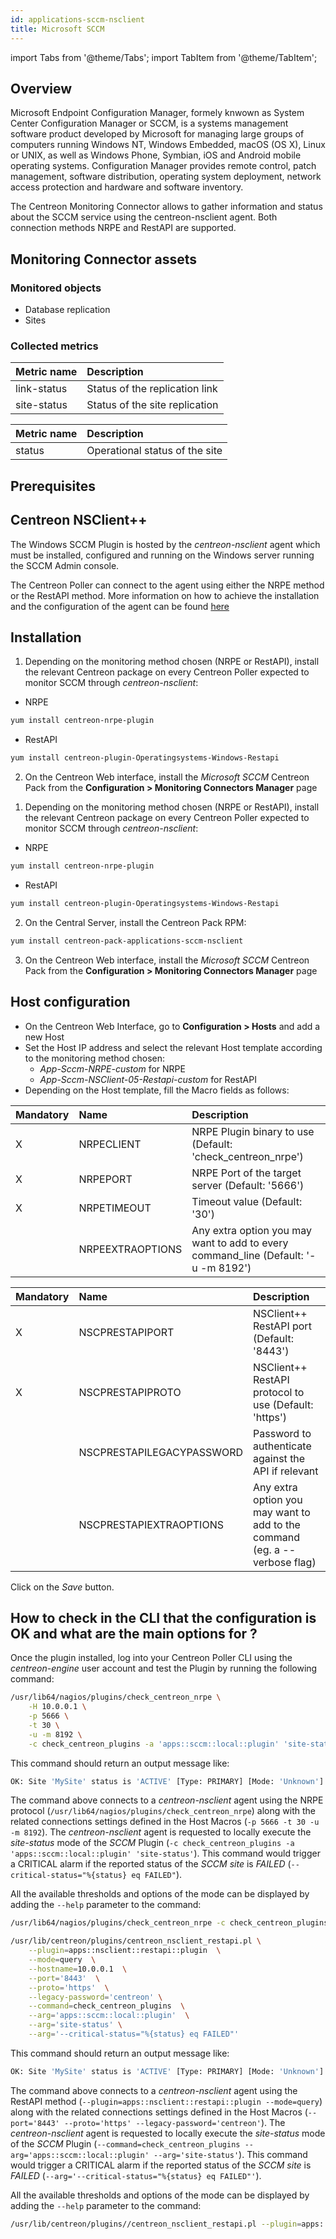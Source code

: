 ```yaml
---
id: applications-sccm-nsclient
title: Microsoft SCCM
---
```

import Tabs from '@theme/Tabs';
import TabItem from '@theme/TabItem';


## Overview

Microsoft Endpoint Configuration Manager, formely knwown as System Center Configuration 
Manager or SCCM, is a systems management software product developed by Microsoft for 
managing large groups of computers running Windows NT, Windows Embedded, macOS (OS X), 
Linux or UNIX, as well as Windows Phone, Symbian, iOS and Android mobile operating systems. 
Configuration Manager provides remote control, patch management, software distribution, 
operating system deployment, network access protection and hardware and software inventory.

The Centreon Monitoring Connector allows to gather information and status about the SCCM 
service using the centreon-nsclient agent. Both connection methods NRPE and RestAPI 
are supported.

## Monitoring Connector assets

### Monitored objects

* Database replication
* Sites 

### Collected metrics

<Tabs groupId="sync">
<TabItem value="database-replication-status" label="database-replication-status">

| Metric name              | Description                    |
| :----------------------- | :----------------------------- |
| link-status              | Status of the replication link |
| site-status              | Status of the site replication |

</TabItem>
<TabItem value="site-status" label="site-status">

| Metric name                 | Description                    |
| :-------------------------- | :----------------------------- |
| status                      | Operational status of the site |

</TabItem>
</Tabs>

## Prerequisites 

## Centreon NSClient++

The Windows SCCM Plugin is hosted by the *centreon-nsclient* agent which must be 
installed, configured and running on the Windows server running the SCCM Admin console. 

The Centreon Poller can connect to the agent using either the NRPE method or the 
RestAPI method. More information on how to achieve the installation and the configuration 
of the agent can be found [here](../getting-started/how-to-guides/centreon-nsclient-tutorial.md)

## Installation

<Tabs groupId="sync">
<TabItem value="Online License" label="Online License">

1. Depending on the monitoring method chosen (NRPE or RestAPI), install the relevant Centreon package on every Centreon
Poller expected to monitor SCCM through *centreon-nsclient*:

* NRPE

```bash
yum install centreon-nrpe-plugin
```

* RestAPI

```bash
yum install centreon-plugin-Operatingsystems-Windows-Restapi
```

2. On the Centreon Web interface, install the *Microsoft SCCM* Centreon Pack from the **Configuration > Monitoring Connectors Manager** page

</TabItem>
<TabItem value="Offline License" label="Offline License">

1. Depending on the monitoring method chosen (NRPE or RestAPI), install the relevant Centreon package on every Centreon
Poller expected to monitor SCCM through *centreon-nsclient*:

* NRPE

```bash
yum install centreon-nrpe-plugin
```

* RestAPI

```bash
yum install centreon-plugin-Operatingsystems-Windows-Restapi
```

2. On the Central Server, install the Centreon Pack RPM:

```bash
yum install centreon-pack-applications-sccm-nsclient
```

3. On the Centreon Web interface, install the *Microsoft SCCM* Centreon Pack from the **Configuration > Monitoring Connectors Manager** page

</TabItem>
</Tabs>

## Host configuration 

* On the Centreon Web Interface, go to **Configuration > Hosts** and add a new Host
* Set the Host IP address and select the relevant Host template according to the monitoring method chosen:
    * *App-Sccm-NRPE-custom* for NRPE
    * *App-Sccm-NSClient-05-Restapi-custom* for RestAPI
* Depending on the Host template, fill the Macro fields as follows:

<Tabs groupId="sync">
<TabItem value="App-Sccm-NRPE-custom" label="App-Sccm-NRPE-custom">

| Mandatory | Name             | Description                                                                         |
|:----------|:-----------------|:------------------------------------------------------------------------------------|
| X         | NRPECLIENT       | NRPE Plugin binary to use (Default: 'check_centreon_nrpe')                          |
| X         | NRPEPORT         | NRPE Port of the target server (Default: '5666')                                    |
| X         | NRPETIMEOUT      | Timeout value (Default: '30')                                                       |
|           | NRPEEXTRAOPTIONS | Any extra option you may want to add to every command\_line (Default: '-u -m 8192') |

</TabItem>
<TabItem value="App-Sccm-NSClient-05-Restapi-custom" label="App-Sccm-NSClient-05-Restapi-custom">

| Mandatory | Name                      | Description                                                                |
|:----------|:--------------------------|:-------------------------------------------------------------------------- |
| X         | NSCPRESTAPIPORT           | NSClient++ RestAPI port (Default: '8443')                                  |
| X         | NSCPRESTAPIPROTO          | NSClient++ RestAPI protocol to use (Default: 'https')                      |
|           | NSCPRESTAPILEGACYPASSWORD | Password to authenticate against the API if relevant                       |
|           | NSCPRESTAPIEXTRAOPTIONS   | Any extra option you may want to add to the command (eg. a --verbose flag) |

</TabItem>
</Tabs>

Click on the *Save* button.

## How to check in the CLI that the configuration is OK and what are the main options for ?

Once the plugin installed, log into your Centreon Poller CLI using the *centreon-engine* 
user account and test the Plugin by running the following command:

<Tabs groupId="sync">
<TabItem value="NRPE" label="NRPE">

```bash
/usr/lib64/nagios/plugins/check_centreon_nrpe \
    -H 10.0.0.1 \
    -p 5666 \
    -t 30 \
    -u -m 8192 \
    -c check_centreon_plugins -a 'apps::sccm::local::plugin' 'site-status' '--critical-status="%{status} eq FAILED"'
```

This command should return an output message like:

```bash
OK: Site 'MySite' status is 'ACTIVE' [Type: PRIMARY] [Mode: 'Unknown'] |
```

The command above connects to a *centreon-nsclient* agent using the NRPE protocol (```/usr/lib64/nagios/plugins/check_centreon_nrpe```) along with
the related connections settings defined in the Host Macros (```-p 5666 -t 30 -u -m 8192```).
The *centreon-nsclient* agent is requested to locally execute the *site-status* mode of the *SCCM* Plugin
(```-c check_centreon_plugins -a 'apps::sccm::local::plugin' 'site-status'```).
This command would trigger a CRITICAL alarm if the reported status of the *SCCM site* is *FAILED* (```--critical-status="%{status} eq FAILED"```).

All the available thresholds and options of the mode can be displayed by adding the  ```--help``` 
parameter to the command:

```bash
/usr/lib64/nagios/plugins/check_centreon_nrpe -c check_centreon_plugins -a 'apps::sccm::local::plugin' 'site-status' '--help'
```

</TabItem>
<TabItem value="RestAPI" label="RestAPI">

```bash
/usr/lib/centreon/plugins/centreon_nsclient_restapi.pl \
    --plugin=apps::nsclient::restapi::plugin  \
    --mode=query  \
    --hostname=10.0.0.1  \
    --port='8443'  \
    --proto='https'  \
    --legacy-password='centreon' \
    --command=check_centreon_plugins  \
    --arg='apps::sccm::local::plugin'  \
    --arg='site-status' \
    --arg='--critical-status="%{status} eq FAILED"'

```
This command should return an output message like:

```bash
OK: Site 'MySite' status is 'ACTIVE' [Type: PRIMARY] [Mode: 'Unknown'] |
```

The command above connects to a *centreon-nsclient* agent using the RestAPI method (```--plugin=apps::nsclient::restapi::plugin --mode=query```) 
along with the related connections settings defined in the Host Macros (```--port='8443' --proto='https' --legacy-password='centreon'```).
The *centreon-nsclient* agent is requested to locally execute the *site-status* mode of the *SCCM* Plugin
(```--command=check_centreon_plugins --arg='apps::sccm::local::plugin' --arg='site-status'```).
This command would trigger a CRITICAL alarm if the reported status of the *SCCM site* is *FAILED* (```--arg='--critical-status="%{status} eq FAILED"'```).

All the available thresholds and options of the mode can be displayed by adding the  ```--help``` 
parameter to the command:

```bash
/usr/lib/centreon/plugins//centreon_nsclient_restapi.pl --plugin=apps::nsclient::restapi::plugin --mode=query --command=check_centreon_plugins --arg='apps::sccm::local::plugin' --arg='site-status' --arg='--help'
```

</TabItem>
</Tabs>